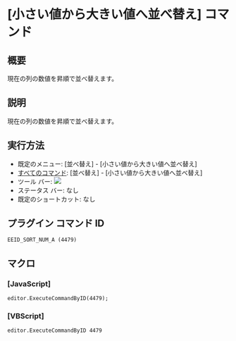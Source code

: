 # \[小さい値から大きい値へ並べ替え\] コマンド

## 概要

現在の列の数値を昇順で並べ替えます。

## 説明

現在の列の数値を昇順で並べ替えます。

## 実行方法

- 既定のメニュー: \[並べ替え\] \- \[小さい値から大きい値へ並べ替え\]
- [すべてのコマンド](../../glossary/allcommands): \[並べ替え\] \- \[小さい値から大きい値へ並べ替え\]
- ツール バー: ![](../../images/sorting0-9..png)
- ステータス バー: なし
- 既定のショートカット: なし

## プラグイン コマンド ID

```
EEID_SORT_NUM_A (4479)
```

## マクロ

### \[JavaScript\]

```
editor.ExecuteCommandByID(4479);
```

### \[VBScript\]

```
editor.ExecuteCommandByID 4479
```
